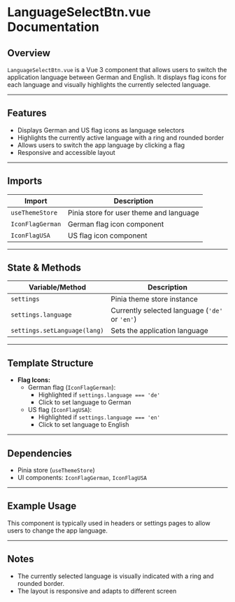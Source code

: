 # LanguageSelectBtn.vue Documentation

## Overview

`LanguageSelectBtn.vue` is a Vue 3 component that allows users to switch the application language between German and English. It displays flag icons for each language and visually highlights the currently selected language.

---

## Features

- Displays German and US flag icons as language selectors
- Highlights the currently active language with a ring and rounded border
- Allows users to switch the app language by clicking a flag
- Responsive and accessible layout

---

## Imports

| Import                | Description                                 |
|-----------------------|---------------------------------------------|
| `useThemeStore`       | Pinia store for user theme and language     |
| `IconFlagGerman`      | German flag icon component                  |
| `IconFlagUSA`         | US flag icon component                      |

---

## State & Methods

| Variable/Method       | Description                                      |
|-----------------------|--------------------------------------------------|
| `settings`            | Pinia theme store instance                       |
| `settings.language`   | Currently selected language (`'de'` or `'en'`)   |
| `settings.setLanguage(lang)` | Sets the application language             |

---

## Template Structure

- **Flag Icons:**  
  - German flag (`IconFlagGerman`):  
    - Highlighted if `settings.language === 'de'`
    - Click to set language to German
  - US flag (`IconFlagUSA`):  
    - Highlighted if `settings.language === 'en'`
    - Click to set language to English

---

## Dependencies

- Pinia store (`useThemeStore`)
- UI components: `IconFlagGerman`, `IconFlagUSA`

---

## Example Usage

This component is typically used in headers or settings pages to allow users to change the app language.

---

## Notes

- The currently selected language is visually indicated with a ring and rounded border.
- The layout is responsive and adapts to different screen
